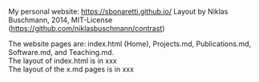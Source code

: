 My personal website: https://sbonaretti.github.io/
Layout by Niklas Buschmann, 2014, MIT-License (https://github.com/niklasbuschmann/contrast)   

The website pages are: index.html (Home), Projects.md, Publications.md, Software.md, and Teaching.md.   
The layout of index.html is in xxx   
The layout of the x.md pages is in xxx  
